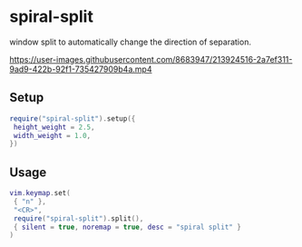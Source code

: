 # spiral-split

window split to automatically change the direction of separation.

<https://user-images.githubusercontent.com/8683947/213924516-2a7ef311-9ad9-422b-92f1-735427909b4a.mp4>

## Setup

```lua
require("spiral-split").setup({
 height_weight = 2.5,
 width_weight = 1.0,
})
```

## Usage

```lua
vim.keymap.set(
 { "n" },
 "<CR>",
 require("spiral-split").split(),
 { silent = true, noremap = true, desc = "spiral split" }
)
```
